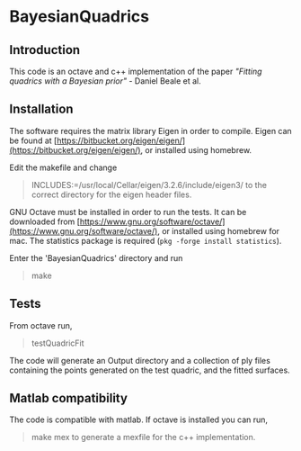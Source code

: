# BayesianQuadrics

## Introduction
This code is an octave and c++ implementation of the paper
 *"Fitting quadrics with a Bayesian prior"* - Daniel Beale et al.

## Installation
The software requires the matrix library Eigen in order to compile. Eigen can be found at [https://bitbucket.org/eigen/eigen/](https://bitbucket.org/eigen/eigen/), or installed using homebrew. 

Edit the makefile and change 
> INCLUDES:=/usr/local/Cellar/eigen/3.2.6/include/eigen3/ 
to the correct directory for the eigen header files.

GNU Octave must be installed in order to run the tests. It can be downloaded from [https://www.gnu.org/software/octave/](https://www.gnu.org/software/octave/), or installed using homebrew for mac. The statistics package is required (`pkg -forge install statistics`).

Enter the 'BayesianQuadrics' directory and run
> make

## Tests
From octave run,
> testQuadricFit

The code will generate an Output directory and a collection of ply files containing the points generated on the test quadric, and the fitted surfaces.

## Matlab compatibility
The code is compatible with matlab. If octave is installed you can run,
> make mex
to generate a mexfile for the c++ implementation.

